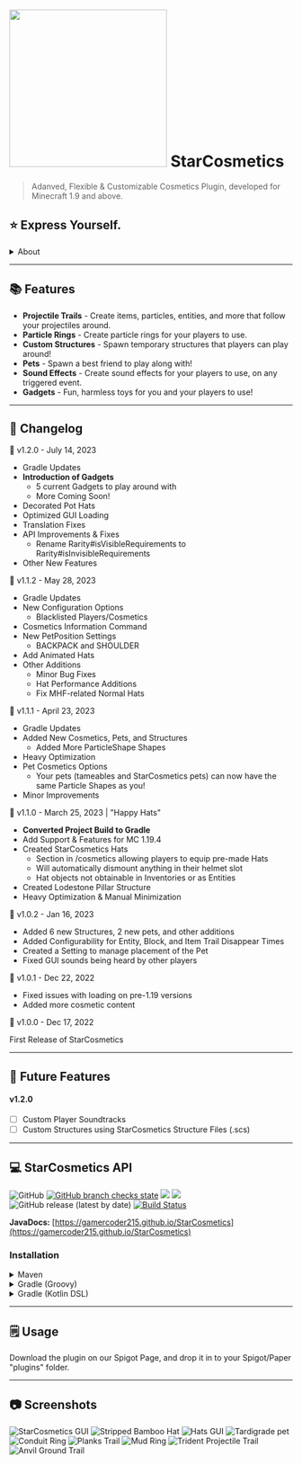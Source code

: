 # <img style="height: 7vh; width: auto;" src="https://repository-images.githubusercontent.com/526660913/d4667242-a661-4ad4-8d59-3ab41787f400"> StarCosmetics

> Adanved, Flexible & Customizable Cosmetics Plugin, developed for Minecraft 1.9 and above.

## ⭐ Express Yourself.
<details>
    <summary>About</summary>

StarCosmetics is an innovative, advanced, feature-packed and customizable cosmetics plugin, created by GamerCoder.

Featuring things from Projectile Trails, Particle Rings, Custom Structures, Pets, Sound Effects, and more, StarCosmetics is the best cosmetics plugin for your server.
</details>

---

## 📚 Features
- **Projectile Trails** - Create items, particles, entities, and more that follow your projectiles around.
- **Particle Rings** - Create particle rings for your players to use.
- **Custom Structures** - Spawn temporary structures that players can play around!
- **Pets** - Spawn a best friend to play along with!
- **Sound Effects** - Create sound effects for your players to use, on any triggered event.
- **Gadgets** - Fun, harmless toys for you and your players to use!

---

## 📓 Changelog

🔫 v1.2.0 - July 14, 2023
- Gradle Updates
- **Introduction of Gadgets**
  - 5 current Gadgets to play around with
  - More Coming Soon!
- Decorated Pot Hats
- Optimized GUI Loading
- Translation Fixes
- API Improvements & Fixes
  - Rename Rarity#isVisibleRequirements to Rarity#isInvisibleRequirements 
- Other New Features

🔧 v1.1.2 - May 28, 2023
- Gradle Updates
- New Configuration Options
  - Blacklisted Players/Cosmetics 
- Cosmetics Information Command
- New PetPosition Settings
  - BACKPACK and SHOULDER
- Add Animated Hats
- Other Additions 
  - Minor Bug Fixes
  - Hat Performance Additions
  - Fix MHF-related Normal Hats

📖 v1.1.1 - April 23, 2023
- Gradle Updates
- Added New Cosmetics, Pets, and Structures
  - Added More ParticleShape Shapes
- Heavy Optimization
- Pet Cosmetics Options
  - Your pets (tameables and StarCosmetics pets) can now have the same Particle Shapes as you!
- Minor Improvements 

🎩 v1.1.0 - March 25, 2023 | "Happy Hats"
- **Converted Project Build to Gradle**
- Add Support & Features for MC 1.19.4
- Created StarCosmetics Hats
  - Section in /cosmetics allowing players to equip pre-made Hats
  - Will automatically dismount anything in their helmet slot
  - Hat objects not obtainable in Inventories or as Entities
- Created Lodestone Pillar Structure
- Heavy Optimization & Manual Minimization

🐄 v1.0.2 - Jan 16, 2023
- Added 6 new Structures, 2 new pets, and other additions
- Added Configurability for Entity, Block, and Item Trail Disappear Times
- Created a Setting to manage placement of the Pet
- Fixed GUI sounds being heard by other players

💽 v1.0.1 - Dec 22, 2022
- Fixed issues with loading on pre-1.19 versions
- Added more cosmetic content

💽 v1.0.0 - Dec 17, 2022

First Release of StarCosmetics

---

## 🔮 Future Features

#### v1.2.0
- [ ] Custom Player Soundtracks
- [ ] Custom Structures using StarCosmetics Structure Files (.scs)

---

## 💻 StarCosmetics API
![GitHub](https://img.shields.io/github/license/GamerCoder215/StarCosmetics)
[![GitHub branch checks state](https://github.com/GamerCoder215/StarCosmetics/actions/workflows/build.yml/badge.svg)](https://github.com/GamerCoder215/StarCosmetics/actions/workflows/build.yml)
[![](https://jitpack.io/v/GamerCoder215/StarCosmetics.svg)](https://jitpack.io/#GamerCoder215/StarCosmetics)
[![](https://jitci.com/gh/GamerCoder215/StarCosmetics/svg)](https://jitci.com/gh/GamerCoder215/StarCosmetics)
![GitHub release (latest by date)](https://img.shields.io/github/v/release/GamerCoder215/StarCosmetics?style=plastic)
[![Build Status](https://ci.codemc.io/job/gamercoder215/job/StarCosmetics/badge/icon)](https://ci.codemc.io/job/gamercoder215/job/StarCosmetics/)

**JavaDocs:** [https://gamercoder215.github.io/StarCosmetics](https://gamercoder215.github.io/StarCosmetics)

### Installation

<details>
    <summary>Maven</summary>

```xml
<project>

    <repositories>
        <repository>
            <id>codemc-releases</id>
            <url>https://repo.codemc.io/repository/maven-releases/</url>
        </repository>
    </repositories>
    
    <dependencies>
        <dependency>
            <groupId>me.gamercoder215.starcosmetics</groupId>
            <artifactId>starcosmetics-api</artifactId>
            <version>[VERSION]</version>
        </dependency>
    </dependencies>
    
</project>
```
</details>

<details>
    <summary>Gradle (Groovy)</summary>

```gradle
repositories {
    maven { url 'https://repo.codemc.io/repository/maven-releases/' }
}

dependencies {
    implementation 'me.gamercoder215.starcosmetics:starcosmetics-api:[VERSION]'
}
```
</details>

<details>
    <summary>Gradle (Kotlin DSL)</summary>

```kotlin
repositories {
    maven(url = "https://repo.codemc.io/repository/maven-releases/")
}

dependencies {
    implementation('me.gamercoder215.starcosmetics:starcosmetics-api:[VERSION]')
}
```
</details>

---
## 🗒️ Usage
Download the plugin on our Spigot Page, and drop it in to your Spigot/Paper "plugins" folder.

---

## 📷 Screenshots

<img src="https://media.discordapp.net/attachments/894254760075603980/1129526351444070561/2023-07-14_16.33.56.png" title="StarCosmetics v1.2.0 Gadgets GUI" alt="StarCosmetics GUI">

<img src="https://media.discordapp.net/attachments/894254760075603980/1089413119933161523/2023-03-25_23.57.33.png" title="Stripped Bamboo Hat" alt="Stripped Bamboo Hat">

<img src="https://media.discordapp.net/attachments/894254760075603980/1089413119538909224/2023-03-25_23.57.19.png" title="Hats GUI" alt="Hats GUI">

<img src="https://media.discordapp.net/attachments/894254760075603980/1053917691632693288/2022-12-18_00.10.32.png" title="Tardigrade Pet" alt="Tardigrade pet">

<img src="https://media.discordapp.net/attachments/894254760075603980/1053917533369028678/2022-12-02_20.27.25.png" title="Conduit Ring" alt="Conduit Ring">

<img src="https://media.discordapp.net/attachments/894254760075603980/1053917692278616074/2022-12-18_00.11.33.png" title="Planks Trail" alt="Planks Trail">

<img src="https://media.discordapp.net/attachments/894254760075603980/1053917691917910107/2022-12-18_00.10.55.png" title="Mud Ring" alt="Mud Ring">

<img src="https://media.discordapp.net/attachments/830852440273322044/1039015346989973634/image.png" title="Trident Projectile Trail" alt="Trident Projectile Trail">

<img src="https://media.discordapp.net/attachments/894254760075603980/1044073473770799114/image.png" title="Anvil Ground Trail" alt="Anvil Ground Trail">